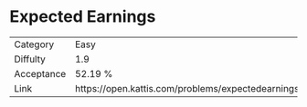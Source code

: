 # Expected Earnings

<table>
    <tr>
        <td>Category</td>
        <td>Easy</td>
    </tr>
    <tr>
        <td>Diffulty</td>
        <td>1.9</td>
    </tr>
    <tr>
        <td>Acceptance</td>
        <td>52.19 %</td>
    </tr>
    <tr>
        <td>Link</td>
        <td>https://open.kattis.com/problems/expectedearnings</td>
    </tr>
</table>